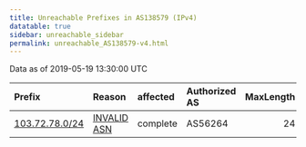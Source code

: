 ```yaml
---
title: Unreachable Prefixes in AS138579 (IPv4)
datatable: true
sidebar: unreachable_sidebar
permalink: unreachable_AS138579-v4.html
---
```


Data as of 2019-05-19 13:30:00 UTC


<div class="datatable-begin"></div>

| Prefix                                                 | Reason                                                                                                 | affected   | Authorized AS   |   MaxLength | Anchor                                       |   unreachable /24s |
|:-------------------------------------------------------|:-------------------------------------------------------------------------------------------------------|:-----------|:----------------|------------:|:---------------------------------------------|-------------------:|
| [103.72.78.0/24](https://stat.ripe.net/103.72.78.0/24) | [INVALID ASN](https://rpki-validator.ripe.net/announcement-preview?asn=AS138579&prefix=103.72.78.0/24) | complete   | AS56264         |          24 | [APNIC](unreachable_APNIC_RPKI_Root-v4.html) |                  1 |

<div class="datatable-end"></div>